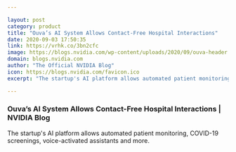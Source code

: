 ```yaml
---

layout: post
category: product
title: "Ouva’s AI System Allows Contact-Free Hospital Interactions"
date: 2020-09-03 17:50:35
link: https://vrhk.co/3bn2cfc
image: https://blogs.nvidia.com/wp-content/uploads/2020/09/ouva-header.jpg
domain: blogs.nvidia.com
author: "The Official NVIDIA Blog"
icon: https://blogs.nvidia.com/favicon.ico
excerpt: "The startup's AI platform allows automated patient monitoring, COVID-19 screenings, voice-activated assistants and more."

---
```


### Ouva’s AI System Allows Contact-Free Hospital Interactions | NVIDIA Blog

The startup's AI platform allows automated patient monitoring, COVID-19 screenings, voice-activated assistants and more.